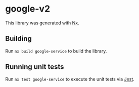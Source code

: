 # google-v2

This library was generated with [Nx](https://nx.dev).

## Building

Run `nx build google-service` to build the library.

## Running unit tests

Run `nx test google-service` to execute the unit tests via [Jest](https://jestjs.io).
